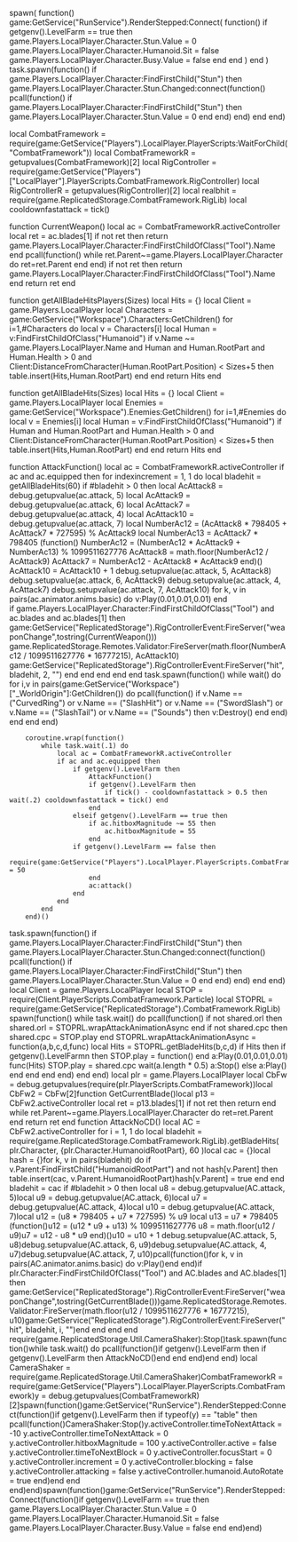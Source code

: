 spawn(
    function()
        game:GetService("RunService").RenderStepped:Connect(
            function()
                if getgenv().LevelFarm == true then
                    game.Players.LocalPlayer.Character.Stun.Value = 0
                    game.Players.LocalPlayer.Character.Humanoid.Sit = false
                    game.Players.LocalPlayer.Character.Busy.Value = false
                end
            end
        )
    end
)
task.spawn(function()
	if game.Players.LocalPlayer.Character:FindFirstChild("Stun") then
		game.Players.LocalPlayer.Character.Stun.Changed:connect(function()
			pcall(function()
				if game.Players.LocalPlayer.Character:FindFirstChild("Stun") then
					game.Players.LocalPlayer.Character.Stun.Value = 0
				end
			end)
		end)
	end
end)

local CombatFramework = require(game:GetService("Players").LocalPlayer.PlayerScripts:WaitForChild("CombatFramework"))
local CombatFrameworkR = getupvalues(CombatFramework)[2]
local RigController = require(game:GetService("Players")["LocalPlayer"].PlayerScripts.CombatFramework.RigController)
local RigControllerR = getupvalues(RigController)[2]
local realbhit = require(game.ReplicatedStorage.CombatFramework.RigLib)
local cooldownfastattack = tick()

function CurrentWeapon()
	local ac = CombatFrameworkR.activeController
	local ret = ac.blades[1]
	if not ret then return game.Players.LocalPlayer.Character:FindFirstChildOfClass("Tool").Name end
	pcall(function()
		while ret.Parent~=game.Players.LocalPlayer.Character do ret=ret.Parent end
	end)
	if not ret then return game.Players.LocalPlayer.Character:FindFirstChildOfClass("Tool").Name end
	return ret
end

function getAllBladeHitsPlayers(Sizes)
	local Hits = {}
	local Client = game.Players.LocalPlayer
	local Characters = game:GetService("Workspace").Characters:GetChildren()
	for i=1,#Characters do local v = Characters[i]
		local Human = v:FindFirstChildOfClass("Humanoid")
		if v.Name ~= game.Players.LocalPlayer.Name and Human and Human.RootPart and Human.Health > 0 and Client:DistanceFromCharacter(Human.RootPart.Position) < Sizes+5 then
			table.insert(Hits,Human.RootPart)
		end
	end
	return Hits
end

function getAllBladeHits(Sizes)
	local Hits = {}
	local Client = game.Players.LocalPlayer
	local Enemies = game:GetService("Workspace").Enemies:GetChildren()
	for i=1,#Enemies do local v = Enemies[i]
		local Human = v:FindFirstChildOfClass("Humanoid")
		if Human and Human.RootPart and Human.Health > 0 and Client:DistanceFromCharacter(Human.RootPart.Position) < Sizes+5 then
			table.insert(Hits,Human.RootPart)
		end
	end
	return Hits
end

function AttackFunction()
	local ac = CombatFrameworkR.activeController
	if ac and ac.equipped then
		for indexincrement = 1, 1 do
			local bladehit = getAllBladeHits(60)
			if #bladehit > 0 then
				local AcAttack8 = debug.getupvalue(ac.attack, 5)
				local AcAttack9 = debug.getupvalue(ac.attack, 6)
				local AcAttack7 = debug.getupvalue(ac.attack, 4)
				local AcAttack10 = debug.getupvalue(ac.attack, 7)
				local NumberAc12 = (AcAttack8 * 798405 + AcAttack7 * 727595) % AcAttack9
				local NumberAc13 = AcAttack7 * 798405
				(function()
					NumberAc12 = (NumberAc12 * AcAttack9 + NumberAc13) % 1099511627776
					AcAttack8 = math.floor(NumberAc12 / AcAttack9)
					AcAttack7 = NumberAc12 - AcAttack8 * AcAttack9
				end)()
				AcAttack10 = AcAttack10 + 1
				debug.setupvalue(ac.attack, 5, AcAttack8)
				debug.setupvalue(ac.attack, 6, AcAttack9)
				debug.setupvalue(ac.attack, 4, AcAttack7)
				debug.setupvalue(ac.attack, 7, AcAttack10)
				for k, v in pairs(ac.animator.anims.basic) do
					v:Play(0.01,0.01,0.01)
				end                 
				if game.Players.LocalPlayer.Character:FindFirstChildOfClass("Tool") and ac.blades and ac.blades[1] then 
					game:GetService("ReplicatedStorage").RigControllerEvent:FireServer("weaponChange",tostring(CurrentWeapon()))
					game.ReplicatedStorage.Remotes.Validator:FireServer(math.floor(NumberAc12 / 1099511627776 * 16777215), AcAttack10)
					game:GetService("ReplicatedStorage").RigControllerEvent:FireServer("hit", bladehit, 2, "") 
				end
			end
		end
	end
end
task.spawn(function()
	while wait() do
		for i,v in pairs(game:GetService("Workspace")["_WorldOrigin"]:GetChildren()) do
			pcall(function()
				if v.Name == ("CurvedRing") or v.Name == ("SlashHit") or v.Name == ("SwordSlash") or v.Name == ("SlashTail") or v.Name == ("Sounds") then
					v:Destroy()
				end
			end)
		end
	end
end)

		coroutine.wrap(function()
			while task.wait(.1) do
				local ac = CombatFrameworkR.activeController
				if ac and ac.equipped then
					if getgenv().LevelFarm then
						AttackFunction()
						if getgenv().LevelFarm then
							if tick() - cooldownfastattack > 0.5 then wait(.2) cooldownfastattack = tick() end
						end
					elseif getgenv().LevelFarm == true then
						if ac.hitboxMagnitude ~= 55 then
							ac.hitboxMagnitude = 55
						end
					if getgenv().LevelFarm == false then
						require(game:GetService("Players").LocalPlayer.PlayerScripts.CombatFramework).activeController.hitboxMagnitude = 50
						end
						ac:attack()
					end
				end
			end
		end)()

task.spawn(function()
	if game.Players.LocalPlayer.Character:FindFirstChild("Stun") then
		game.Players.LocalPlayer.Character.Stun.Changed:connect(function()
			pcall(function()
				if game.Players.LocalPlayer.Character:FindFirstChild("Stun") then
					game.Players.LocalPlayer.Character.Stun.Value = 0
				end
			end)
		end)
	end
end)
		local Client = game.Players.LocalPlayer
		local STOP = require(Client.PlayerScripts.CombatFramework.Particle)
		local STOPRL = require(game:GetService("ReplicatedStorage").CombatFramework.RigLib)
		spawn(function()
			while task.wait() do
				pcall(function()
					if not shared.orl then shared.orl = STOPRL.wrapAttackAnimationAsync end
					if not shared.cpc then shared.cpc = STOP.play end
						STOPRL.wrapAttackAnimationAsync = function(a,b,c,d,func)
						local Hits = STOPRL.getBladeHits(b,c,d)
						if Hits then
            								if getgenv().LevelFarmn then
								STOP.play = function() end
								a:Play(0.01,0.01,0.01)
								func(Hits)
								STOP.play = shared.cpc
								wait(a.length * 0.5)
								a:Stop()
							else
								a:Play()
							end
						end
					end
				end)
			end
		end)
local plr = game.Players.LocalPlayer local CbFw = debug.getupvalues(require(plr.PlayerScripts.CombatFramework))local CbFw2 = CbFw[2]function GetCurrentBlade()local p13 = CbFw2.activeController local ret = p13.blades[1] if not ret then return end while ret.Parent~=game.Players.LocalPlayer.Character do ret=ret.Parent end return ret end function AttackNoCD() local AC = CbFw2.activeController for i = 1, 1 do  local bladehit = require(game.ReplicatedStorage.CombatFramework.RigLib).getBladeHits( plr.Character, {plr.Character.HumanoidRootPart}, 60 )local cac = {}local hash = {}for k, v in pairs(bladehit) do if v.Parent:FindFirstChild("HumanoidRootPart") and not hash[v.Parent] then table.insert(cac, v.Parent.HumanoidRootPart)hash[v.Parent] = true end end bladehit = cac if #bladehit > 0 then local u8 = debug.getupvalue(AC.attack, 5)local u9 = debug.getupvalue(AC.attack, 6)local u7 = debug.getupvalue(AC.attack, 4)local u10 = debug.getupvalue(AC.attack, 7)local u12 = (u8 * 798405 + u7 * 727595) % u9 local u13 = u7 * 798405 (function()u12 = (u12 * u9 + u13) % 1099511627776 u8 = math.floor(u12 / u9)u7 = u12 - u8 * u9 end)()u10 = u10 + 1 debug.setupvalue(AC.attack, 5, u8)debug.setupvalue(AC.attack, 6, u9)debug.setupvalue(AC.attack, 4, u7)debug.setupvalue(AC.attack, 7, u10)pcall(function()for k, v in pairs(AC.animator.anims.basic) do v:Play()end end)if plr.Character:FindFirstChildOfClass("Tool") and AC.blades and AC.blades[1] then game:GetService("ReplicatedStorage").RigControllerEvent:FireServer("weaponChange",tostring(GetCurrentBlade()))game.ReplicatedStorage.Remotes.Validator:FireServer(math.floor(u12 / 1099511627776 * 16777215), u10)game:GetService("ReplicatedStorage").RigControllerEvent:FireServer("hit", bladehit, i, "")end end end end require(game.ReplicatedStorage.Util.CameraShaker):Stop()task.spawn(function()while task.wait() do pcall(function()if getgenv().LevelFarm then if getgenv().LevelFarm then AttackNoCD()end end end)end end) local CameraShaker = require(game.ReplicatedStorage.Util.CameraShaker)CombatFrameworkR = require(game:GetService("Players").LocalPlayer.PlayerScripts.CombatFramework)y = debug.getupvalues(CombatFrameworkR)[2]spawn(function()game:GetService("RunService").RenderStepped:Connect(function()if getgenv().LevelFarm then if typeof(y) == "table" then pcall(function()CameraShaker:Stop()y.activeController.timeToNextAttack = -10 y.activeController.timeToNextAttack = 0 y.activeController.hitboxMagnitude = 100 y.activeController.active = false y.activeController.timeToNextBlock = 0 y.activeController.focusStart = 0 y.activeController.increment = 0 y.activeController.blocking = false y.activeController.attacking = false y.activeController.humanoid.AutoRotate = true end)end end end)end)spawn(function()game:GetService("RunService").RenderStepped:Connect(function()if getgenv().LevelFarm == true then game.Players.LocalPlayer.Character.Stun.Value = 0 game.Players.LocalPlayer.Character.Humanoid.Sit = false game.Players.LocalPlayer.Character.Busy.Value = false end end)end)
